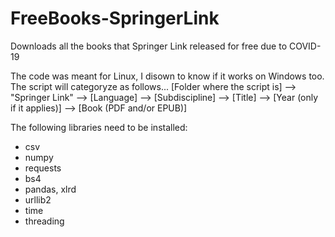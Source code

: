 # FreeBooks-SpringerLink
 Downloads all the books that Springer Link released for free due to COVID-19
 
 The code was meant for Linux, I disown to know if it works on Windows too. The script will categoryze as follows...
 [Folder where the script is] –> "Springer Link" —> [Language] —> [Subdiscipline] —> [Title] —> [Year (only if it applies)] —> [Book (PDF and/or EPUB)]

 The following libraries need to be installed:
 + csv
 + numpy
 + requests
 + bs4
 + pandas, xlrd
 + urllib2
 + time
 + threading
